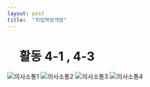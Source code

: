 ```yaml
---
layout: post
title:  "취업역량개발"
---
```


#  활동 4-1 , 4-3
![의사소통1](https://user-images.githubusercontent.com/50895748/161926933-96d6434e-7260-4992-873b-1f0b21883ea5.jpg)
![의사소통2](https://user-images.githubusercontent.com/50895748/161926946-aa131ab9-3652-4640-b859-dcb3662146c2.jpg)
![의사소통3](https://user-images.githubusercontent.com/50895748/161926955-a088774d-2ecb-45c7-9144-4fc13b1acfb5.jpg)
![의사소통4](https://user-images.githubusercontent.com/50895748/161926962-e016efba-f1a2-4c53-a064-127a0834c46a.jpg)
